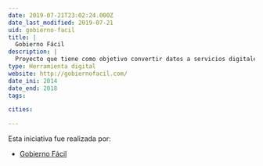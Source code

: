 ```yaml
---
date: 2019-07-21T23:02:24.000Z
date_last_modified: 2019-07-21
uid: gobierno-facil
title: |
  Gobierno Fácil
description: |
  Proyecto que tiene como objetivo convertir datos a servicios digitales que le faciliten el uso y la publicación a ciudadanos, organizaciones, empresas y servidores públicos en México.
type: Herramienta digital
website: http://gobiernofacil.com/
date_ini: 2014
date_end: 2018
tags:

cities: 

---
```


Esta iniciativa fue realizada por:

- [Gobierno Fácil](/organizaciones/gobierno-facil)
